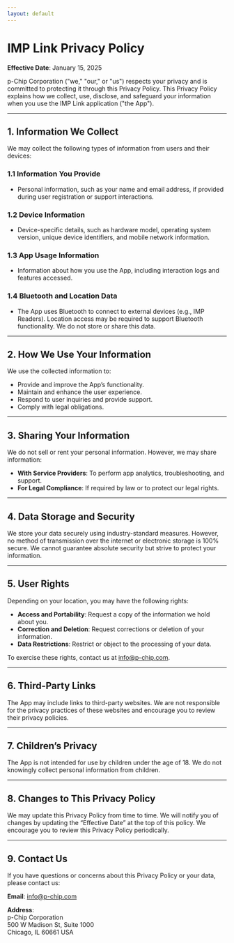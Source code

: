 ```yaml
---
layout: default
---
```


# IMP Link Privacy Policy

**Effective Date**: January 15, 2025

p-Chip Corporation ("we," "our," or "us") respects your privacy and is committed to protecting it through this Privacy Policy. This Privacy Policy explains how we collect, use, disclose, and safeguard your information when you use the IMP Link application ("the App").

---

## 1. Information We Collect

We may collect the following types of information from users and their devices:

### 1.1 Information You Provide
- Personal information, such as your name and email address, if provided during user registration or support interactions.

### 1.2 Device Information
- Device-specific details, such as hardware model, operating system version, unique device identifiers, and mobile network information.

### 1.3 App Usage Information
- Information about how you use the App, including interaction logs and features accessed.

### 1.4 Bluetooth and Location Data
- The App uses Bluetooth to connect to external devices (e.g., IMP Readers). Location access may be required to support Bluetooth functionality. We do not store or share this data.

---

## 2. How We Use Your Information

We use the collected information to:
- Provide and improve the App’s functionality.
- Maintain and enhance the user experience.
- Respond to user inquiries and provide support.
- Comply with legal obligations.

---

## 3. Sharing Your Information

We do not sell or rent your personal information. However, we may share information:
- **With Service Providers**: To perform app analytics, troubleshooting, and support.
- **For Legal Compliance**: If required by law or to protect our legal rights.

---

## 4. Data Storage and Security

We store your data securely using industry-standard measures. However, no method of transmission over the internet or electronic storage is 100% secure. We cannot guarantee absolute security but strive to protect your information.

---

## 5. User Rights

Depending on your location, you may have the following rights:
- **Access and Portability**: Request a copy of the information we hold about you.
- **Correction and Deletion**: Request corrections or deletion of your information.
- **Data Restrictions**: Restrict or object to the processing of your data.

To exercise these rights, contact us at [info@p-chip.com](mailto:info@p-chip.com).

---

## 6. Third-Party Links

The App may include links to third-party websites. We are not responsible for the privacy practices of these websites and encourage you to review their privacy policies.

---

## 7. Children’s Privacy

The App is not intended for use by children under the age of 18. We do not knowingly collect personal information from children.

---

## 8. Changes to This Privacy Policy

We may update this Privacy Policy from time to time. We will notify you of changes by updating the “Effective Date” at the top of this policy. We encourage you to review this Privacy Policy periodically.

---

## 9. Contact Us

If you have questions or concerns about this Privacy Policy or your data, please contact us:

**Email**: [info@p-chip.com](mailto:info@p-chip.com)

**Address**:  
p-Chip Corporation  
500 W Madison St, Suite 1000  
Chicago, IL 60661 USA

